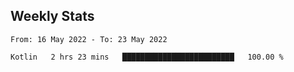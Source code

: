 ## Weekly Stats
<!--START_SECTION:waka-->

```text
From: 16 May 2022 - To: 23 May 2022

Kotlin   2 hrs 23 mins   █████████████████████████   100.00 %
```

<!--END_SECTION:waka-->
